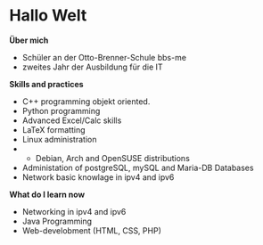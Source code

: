 # Hallo Welt
**Über mich**
- Schüler an der Otto-Brenner-Schule bbs-me
- zweites Jahr der Ausbildung für die IT


**Skills and practices**
- C++ programming objekt oriented.
- Python programming
- Advanced Excel/Calc skills
- LaTeX formatting
- Linux administration
- - Debian, Arch and OpenSUSE distributions
- Administation of postgreSQL, mySQL and Maria-DB Databases
- Network basic knowlage in ipv4 and ipv6

**What do I learn now**
- Networking in ipv4 and ipv6
- Java Programming
- Web-develobment (HTML, CSS, PHP)
